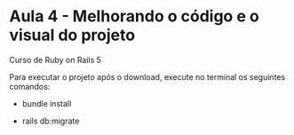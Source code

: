 # Aula 4 - Melhorando o código e o visual do projeto

Curso de Ruby on Rails 5

Para executar o projeto após o download, execute no terminal os seguintes comandos:

* bundle install

* rails db:migrate